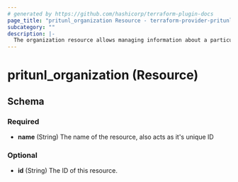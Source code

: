 ```yaml
---
# generated by https://github.com/hashicorp/terraform-plugin-docs
page_title: "pritunl_organization Resource - terraform-provider-pritunl"
subcategory: ""
description: |-
  The organization resource allows managing information about a particular Pritunl organization.
---
```


# pritunl_organization (Resource)

<!-- schema generated by tfplugindocs -->
## Schema

### Required

- **name** (String) The name of the resource, also acts as it's unique ID

### Optional

- **id** (String) The ID of this resource.


